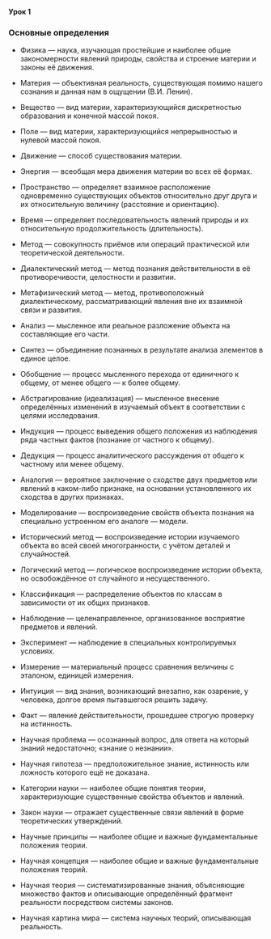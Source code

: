 **Урок 1**
### Основные определения

* Физика — наука, изучающая простейшие и наиболее общие закономерности явлений природы, свойства и строение материи и законы её движения.

* Материя — объективная реальность, существующая помимо нашего сознания и данная нам в ощущении (В.И. Ленин).

* Вещество — вид материи, характеризующийся дискретностью образования и конечной массой покоя.

* Поле — вид материи, характеризующийся непрерывностью и нулевой массой покоя.

* Движение — способ существования материи.

* Энергия — всеобщая мера движения материи во всех её формах.

* Пространство — определяет взаимное расположение одновременно существующих объектов относительно друг друга и их относительную величину (расстояние и ориентацию).

* Время — определяет последовательность явлений природы и их относительную продолжительность (длительность).

* Метод — совокупность приёмов или операций практической или теоретической деятельности.

* Диалектический метод — метод познания действительности в её противоречивости, целостности и развитии.

* Метафизический метод — метод, противоположный диалектическому, рассматривающий явления вне их взаимной связи и развития.

* Анализ — мысленное или реальное разложение объекта на составляющие его части.

* Синтез — объединение познанных в результате анализа элементов в единое целое.

* Обобщение — процесс мысленного перехода от единичного к общему, от менее общего — к более общему.

* Абстрагирование (идеализация) — мысленное внесение определённых изменений в изучаемый объект в соответствии с целями исследования.

* Индукция — процесс выведения общего положения из наблюдения ряда частных фактов (познание от частного к общему).

* Дедукция — процесс аналитического рассуждения от общего к частному или менее общему.

* Аналогия — вероятное заключение о сходстве двух предметов или явлений в каком-либо признаке, на основании установленного их сходства в других признаках.

* Моделирование — воспроизведение свойств объекта познания на специально устроенном его аналоге — модели.

* Исторический метод — воспроизведение истории изучаемого объекта во всей своей многогранности, с учётом деталей и случайностей.

* Логический метод — логическое воспроизведение истории объекта, но освобождённое от случайного и несущественного.

* Классификация — распределение объектов по классам в зависимости от их общих признаков.

* Наблюдение — целенаправленное, организованное восприятие предметов и явлений.

* Эксперимент — наблюдение в специальных контролируемых условиях.

* Измерение — материальный процесс сравнения величины с эталоном, единицей измерения.

* Интуиция — вид знания, возникающий внезапно, как озарение, у человека, долгое время пытавшегося решить задачу.

* Факт — явление действительности, прошедшее строгую проверку на истинность.

* Научная проблема — осознанный вопрос, для ответа на который знаний недостаточно; «знание о незнании».

* Научная гипотеза — предположительное знание, истинность или ложность которого ещё не доказана.

* Категории науки — наиболее общие понятия теории, характеризующие существенные свойства объектов и явлений.

* Закон науки — отражает существенные связи явлений в форме теоретических утверждений.

* Научные принципы — наиболее общие и важные фундаментальные положения теории.

* Научная концепция — наиболее общие и важные фундаментальные положения теорий.

* Научная теория — систематизированные знания, объясняющие множество фактов и описывающие определённый фрагмент реальности посредством системы законов.

* Научная картина мира — система научных теорий, описывающая реальность.



























